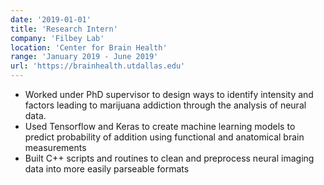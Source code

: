 ```yaml
---
date: '2019-01-01'
title: 'Research Intern'
company: 'Filbey Lab'
location: 'Center for Brain Health'
range: 'January 2019 - June 2019'
url: 'https://brainhealth.utdallas.edu'
---
```


- Worked under PhD supervisor to design ways to identify intensity and factors leading to marijuana addiction through the analysis of neural data.
- Used Tensorflow and Keras to create machine learning models to predict probability of addition using functional and anatomical brain measurements
- Built C++ scripts and routines to clean and preprocess neural imaging data into more easily parseable formats
